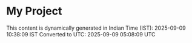 # My Project

This content is dynamically generated in Indian Time (IST): 2025-09-09 10:38:09 IST
Converted to UTC: 2025-09-09 05:08:09 UTC
